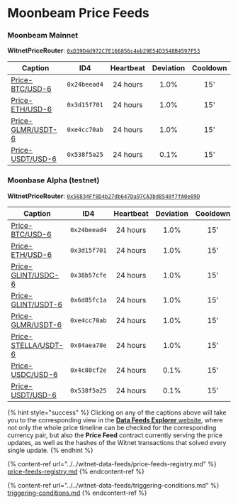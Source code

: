 # Moonbeam Price Feeds

### Moonbeam Mainnet

**WitnetPriceRouter**: [`0xD39D4d972C7E166856c4eb29E54D3548B4597F53`](https://blockscout.moonbeam.network/address/0xD39D4d972C7E166856c4eb29E54D3548B4597F53/read-contract)

| **Caption**                                                                        | **ID4**      | **Heartbeat** | **Deviation** | **Cooldown** |
| ---------------------------------------------------------------------------------- | ------------ | :-----------: | :-----------: | :----------: |
| [Price-BTC/USD-6](https://feeds.witnet.io/feeds/moonbeam-mainnet\_btc-usd\_6)      | `0x24beead4` |    24 hours   |      1.0%     |      15'     |
| [Price-ETH/USD-6](https://feeds.witnet.io/feeds/moonbeam-mainnet\_eth-usd\_6)      | `0x3d15f701` |    24 hours   |      1.0%     |      15'     |
| [Price-GLMR/USDT-6](https://feeds.witnet.io/feeds/moonbeam-mainnet\_glmr-usdt\_6)  | `0xe4cc70ab` |    24 hours   |      1.0%     |      15'     |
| [Price-USDT/USD-6](https://feeds.witnet.io/feeds/moonbeam-mainnet\_usdt-usd\_6)    | `0x538f5a25` |    24 hours   |      0.1%     |      15'     |

### Moonbase Alpha (testnet)

**WitnetPriceRouter**: [`0x56834Ff8D4b27db647Da97CA3bd8540f7fA0e89D`](https://moonbase.moonscan.io/address/0x56834Ff8D4b27db647Da97CA3bd8540f7fA0e89D#readContract)

| **Caption**                                                                        | **ID4**      | **Heartbeat** | **Deviation** | **Cooldown** |
| ---------------------------------------------------------------------------------- | ------------ | :-----------: | :-----------: | :----------: |
| [Price-BTC/USD-6](https://feeds.witnet.io/feeds/moonbeam-moonbase\_btc-usd\_6)     | `0x24beead4` |    24 hours   |      1.0%     |      15'     |
| [Price-ETH/USD-6](https://feeds.witnet.io/feeds/moonbeam-moonbase\_eth-usd\_6)     | `0x3d15f701` |    24 hours   |      1.0%     |      15'     |
| [Price-GLINT/USDC-6](https://feeds.witnet.io/feeds/moonbeam-moonbase\_glint-usdc\_6) |`0x38b57cfe`|    24 hours   |      1.0%     |      15'     |
| [Price-GLINT/USDT-6](https://feeds.witnet.io/feeds/moonbeam-moonbase\_glint-usdt\_6) |`0x6d85fc1a`|    24 hours   |      1.0%     |      15'     |
| [Price-GLMR/USDT-6](https://feeds.witnet.io/feeds/moonbeam-moonbase\_glmr-usdt\_6) | `0xe4cc70ab` |    24 hours   |      1.0%     |      15'     |
| [Price-STELLA/USDT-6](https://feeds.witnet.io/feeds/moonbeam-moonbase\_stella-usdt\_6)|`0x84aea78e`|   24 hours   |      1.0%     |      15'     |
| [Price-USDC/USD-6](https://feeds.witnet.io/feeds/moonbeam-moonbase\_usdc-usd\_6)   | `0x4c80cf2e` |    24 hours   |      0.1%     |      15'     |
| [Price-USDT/USD-6](https://feeds.witnet.io/feeds/moonbeam-moonbase\_usdt-usd\_6)   | `0x538f5a25` |    24 hours   |      0.1%     |      15'     |

{% hint style="success" %}
Clicking on any of the captions above will take you to the corresponding view in the [**Data Feeds Explorer** website](https://feeds.witnet.io), where not only the whole price timeline can be checked for the corresponding currency pair, but also the **Price Feed** contract currently serving the price updates, as well as the hashes of the Witnet transactions that solved every single update.
{% endhint %}

{% content-ref url="../../witnet-data-feeds/price-feeds-registry.md" %}
[price-feeds-registry.md](../../witnet-data-feeds/price-feeds-registry.md)
{% endcontent-ref %}

{% content-ref url="../../witnet-data-feeds/triggering-conditions.md" %}
[triggering-conditions.md](../../witnet-data-feeds/triggering-conditions.md)
{% endcontent-ref %}
